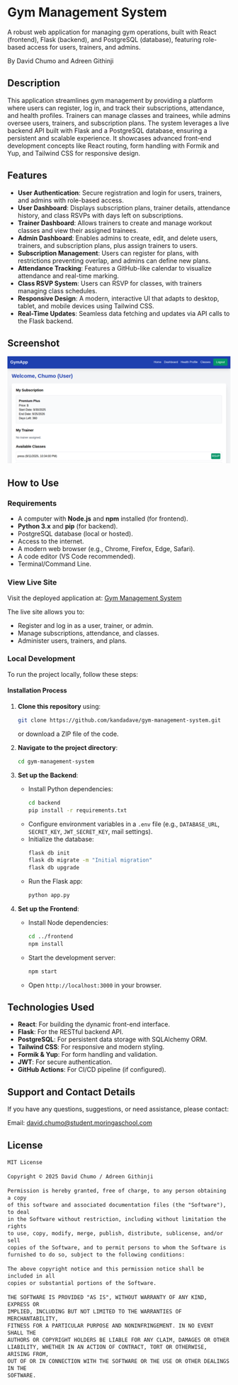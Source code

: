 # Gym Management System

A robust web application for managing gym operations, built with React (frontend), Flask (backend), and PostgreSQL (database), featuring role-based access for users, trainers, and admins.

By David Chumo and Adreen Githinji

## Description

This application streamlines gym management by providing a platform where users can register, log in, and track their subscriptions, attendance, and health profiles. Trainers can manage classes and trainees, while admins oversee users, trainers, and subscription plans. The system leverages a live backend API built with Flask and a PostgreSQL database, ensuring a persistent and scalable experience. It showcases advanced front-end development concepts like React routing, form handling with Formik and Yup, and Tailwind CSS for responsive design.

## Features

  * **User Authentication**: Secure registration and login for users, trainers, and admins with role-based access.
  * **User Dashboard**: Displays subscription plans, trainer details, attendance history, and class RSVPs with days left on subscriptions.
  * **Trainer Dashboard**: Allows trainers to create and manage workout classes and view their assigned trainees.
  * **Admin Dashboard**: Enables admins to create, edit, and delete users, trainers, and subscription plans, plus assign trainers to users.
  * **Subscription Management**: Users can register for plans, with restrictions preventing overlap, and admins can define new plans.
  * **Attendance Tracking**: Features a GitHub-like calendar to visualize attendance and real-time marking.
  * **Class RSVP System**: Users can RSVP for classes, with trainers managing class schedules.
  * **Responsive Design**: A modern, interactive UI that adapts to desktop, tablet, and mobile devices using Tailwind CSS.
  * **Real-Time Updates**: Seamless data fetching and updates via API calls to the Flask backend.

## Screenshot

![User Dashboard](<Screenshot from 2025-09-30 23-15-43.png>)

## How to Use

### Requirements

  * A computer with **Node.js** and **npm** installed (for frontend).
  * **Python 3.x** and **pip** (for backend).
  * PostgreSQL database (local or hosted).
  * Access to the internet.
  * A modern web browser (e.g., Chrome, Firefox, Edge, Safari).
  * A code editor (VS Code recommended).
  * Terminal/Command Line.

### View Live Site

Visit the deployed application at: [Gym Management System](https://gym-management-system2.netlify.app/)

The live site allows you to:
  * Register and log in as a user, trainer, or admin.
  * Manage subscriptions, attendance, and classes.
  * Administer users, trainers, and plans.

### Local Development

To run the project locally, follow these steps:

#### Installation Process

1. **Clone this repository** using:

    ```bash
    git clone https://github.com/kandadave/gym-management-system.git
    ```

    or download a ZIP file of the code.

2. **Navigate to the project directory**:

    ```bash
    cd gym-management-system
    ```

3. **Set up the Backend**:
   - Install Python dependencies:
     ```bash
     cd backend
     pip install -r requirements.txt
     ```
   - Configure environment variables in a `.env` file (e.g., `DATABASE_URL`, `SECRET_KEY`, `JWT_SECRET_KEY`, mail settings).
   - Initialize the database:
     ```bash
     flask db init
     flask db migrate -m "Initial migration"
     flask db upgrade
     ```
   - Run the Flask app:
     ```bash
     python app.py
     ```

4. **Set up the Frontend**:
   - Install Node dependencies:
     ```bash
     cd ../frontend
     npm install
     ```
   - Start the development server:
     ```bash
     npm start
     ```
   - Open `http://localhost:3000` in your browser.

## Technologies Used

  * **React**: For building the dynamic front-end interface.
  * **Flask**: For the RESTful backend API.
  * **PostgreSQL**: For persistent data storage with SQLAlchemy ORM.
  * **Tailwind CSS**: For responsive and modern styling.
  * **Formik & Yup**: For form handling and validation.
  * **JWT**: For secure authentication.
  * **GitHub Actions**: For CI/CD pipeline (if configured).

## Support and Contact Details

If you have any questions, suggestions, or need assistance, please contact:

Email: david.chumo@student.moringaschool.com

## License

```
MIT License

Copyright © 2025 David Chumo / Adreen Githinji

Permission is hereby granted, free of charge, to any person obtaining a copy
of this software and associated documentation files (the "Software"), to deal
in the Software without restriction, including without limitation the rights
to use, copy, modify, merge, publish, distribute, sublicense, and/or sell
copies of the Software, and to permit persons to whom the Software is
furnished to do so, subject to the following conditions:

The above copyright notice and this permission notice shall be included in all
copies or substantial portions of the Software.

THE SOFTWARE IS PROVIDED "AS IS", WITHOUT WARRANTY OF ANY KIND, EXPRESS OR
IMPLIED, INCLUDING BUT NOT LIMITED TO THE WARRANTIES OF MERCHANTABILITY,
FITNESS FOR A PARTICULAR PURPOSE AND NONINFRINGEMENT. IN NO EVENT SHALL THE
AUTHORS OR COPYRIGHT HOLDERS BE LIABLE FOR ANY CLAIM, DAMAGES OR OTHER
LIABILITY, WHETHER IN AN ACTION OF CONTRACT, TORT OR OTHERWISE, ARISING FROM,
OUT OF OR IN CONNECTION WITH THE SOFTWARE OR THE USE OR OTHER DEALINGS IN THE
SOFTWARE.
```